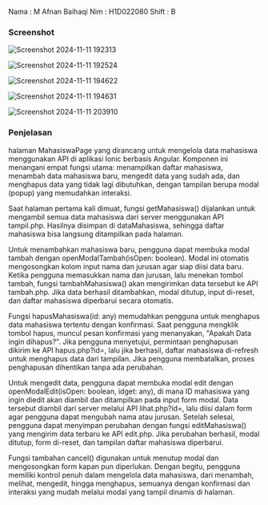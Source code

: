 Nama : M Afnan Baihaqi
Nim : H1D022080
Shift : B 

### Screenshot

![Screenshot 2024-11-11 192313](https://github.com/user-attachments/assets/dd40cc79-b155-4557-bfc5-a578af9f0376)

![Screenshot 2024-11-11 192524](https://github.com/user-attachments/assets/fffab219-03f2-4392-b5c4-4875cd07eeab)

![Screenshot 2024-11-11 194622](https://github.com/user-attachments/assets/a92fca8b-ee30-4311-8386-9717b35599de)

![Screenshot 2024-11-11 194631](https://github.com/user-attachments/assets/a8d26bca-5453-44e8-9ecc-7dcf2d2eddf9)

![Screenshot 2024-11-11 203910](https://github.com/user-attachments/assets/609e9f63-5807-431e-bdeb-ec3ee4694069)

### Penjelasan

halaman MahasiswaPage yang dirancang untuk mengelola data mahasiswa menggunakan API di aplikasi Ionic berbasis Angular. Komponen ini menangani empat fungsi utama: menampilkan daftar mahasiswa, menambah data mahasiswa baru, mengedit data yang sudah ada, dan menghapus data yang tidak lagi dibutuhkan, dengan tampilan berupa modal (popup) yang memudahkan interaksi.

Saat halaman pertama kali dimuat, fungsi getMahasiswa() dijalankan untuk mengambil semua data mahasiswa dari server menggunakan API tampil.php. Hasilnya disimpan di dataMahasiswa, sehingga daftar mahasiswa bisa langsung ditampilkan pada halaman.

Untuk menambahkan mahasiswa baru, pengguna dapat membuka modal tambah dengan openModalTambah(isOpen: boolean). Modal ini otomatis mengosongkan kolom input nama dan jurusan agar siap diisi data baru. Ketika pengguna memasukkan nama dan jurusan, lalu menekan tombol tambah, fungsi tambahMahasiswa() akan mengirimkan data tersebut ke API tambah.php. Jika data berhasil ditambahkan, modal ditutup, input di-reset, dan daftar mahasiswa diperbarui secara otomatis.

Fungsi hapusMahasiswa(id: any) memudahkan pengguna untuk menghapus data mahasiswa tertentu dengan konfirmasi. Saat pengguna mengklik tombol hapus, muncul pesan konfirmasi yang menanyakan, "Apakah Data ingin dihapus?". Jika pengguna menyetujui, permintaan penghapusan dikirim ke API hapus.php?id=, lalu jika berhasil, daftar mahasiswa di-refresh untuk menghapus data dari tampilan. Jika pengguna membatalkan, proses penghapusan dihentikan tanpa ada perubahan.

Untuk mengedit data, pengguna dapat membuka modal edit dengan openModalEdit(isOpen: boolean, idget: any), di mana ID mahasiswa yang ingin diedit akan diambil dan ditampilkan pada input form modal. Data tersebut diambil dari server melalui API lihat.php?id=, lalu diisi dalam form agar pengguna dapat mengubah nama atau jurusan. Setelah selesai, pengguna dapat menyimpan perubahan dengan fungsi editMahasiswa() yang mengirim data terbaru ke API edit.php. Jika perubahan berhasil, modal ditutup, form di-reset, dan tampilan daftar mahasiswa diperbarui.

Fungsi tambahan cancel() digunakan untuk menutup modal dan mengosongkan form kapan pun diperlukan. Dengan begitu, pengguna memiliki kontrol penuh dalam mengelola data mahasiswa, dari menambah, melihat, mengedit, hingga menghapus, semuanya dengan konfirmasi dan interaksi yang mudah melalui modal yang tampil dinamis di halaman.
